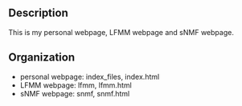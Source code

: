 Description
-----------

This is my personal webpage, LFMM webpage and sNMF webpage.

Organization
------------
* personal webpage: index\_files, index.html
* LFMM webpage: lfmm, lfmm.html
* sNMF webpage: snmf, snmf.html
